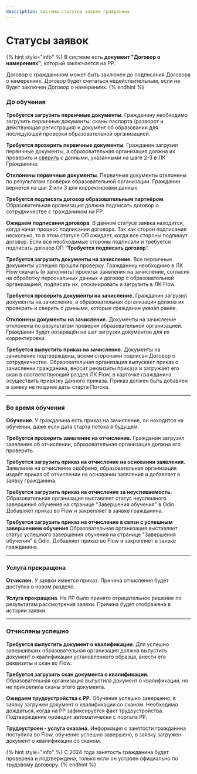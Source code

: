 ```yaml
---
description: Система статусов заявки гражданина
---
```


# Статусы заявок



{% hint style="info" %}
В системе есть **документ "Договор о намерениях"**,  который заключается  на РР.

Договор с гражданином может быть заключен до подписания Договора о намерениях. Договор будет считаться недействительным, если не будет заключен Договор о намерениях.
{% endhint %}

### До обучения <a href="#pervaya-gruppa-statusov-do-obucheniya" id="pervaya-gruppa-statusov-do-obucheniya"></a>

**Требуется загрузить первичные документы**. Гражданину необходимо загрузить первичные документы: сканы паспорта (разворот и действующая регистрация) и документ об образовании для последующей проверки образовательной организацией.

**Требуется проверить первичные документы**. Гражданин загрузил первичные документы, а образовательная организация должна их проверить и [сверить](broken-reference) с данными, указанными на шаге 2-3 в ЛК Гражданина.

**Отклонены первичные документы**. Первичные документы отклонены по результатам проверки образовательной организации. Гражданин вернется на шаг 2 или 3 для корректировки данных.

**Требуется подписать договор образовательным партнёром**. Образовательная организация должна подписать договор о сотрудничестве с гражданином на РР.&#x20;

**Ожидаем подписания договора**. В данном статусе заявка находится, когда начат процесс подписания договора. Так как сторон подписания несколько, то в этом статусе ОП ожидает, когда все стороны подпишут договор. Если все необходимые стороны подписали и требуется подписать договор ОП “**Требуется подписать договор**“.&#x20;

**Требуется загрузить документы на зачисление.** Все первичные документы успешно прошли проверку. Гражданину необходимо в ЛК Flow скачать (и заполнить) проекты: заявления на зачисление, согласия на обработку персональных данных и договор с образовательной организацией; подписать их, отсканировать и загрузить в ЛК Flow.

**Требуется проверить документы на зачисление.** Гражданин загрузил документы на зачисление, а образовательная организация должна их проверить и сверить с данными, которые гражданин указал ранее.

**Отклонены документы на зачисление.** Документы на зачисление отклонены по результатам проверки образовательной организацией. Гражданин будет возвращён на шаг загрузки документов для их корректировки.

**Требуется выпустить приказ на зачисление.** Документы на зачисление подтверждены, всеми сторонами подписан Договор о сотрудничестве. Образовательная организация выпускает приказ о зачислении гражданина, вносит реквизиты приказа и загружает его скан в соответствующий раздел ЛК Flow, в карточке гражданина осуществить привязку данного приказа. Приказ должен быть добавлен в заявку не позднее даты старта Потока.

***

### Во время обучения <a href="#vtoraya-gruppa-statusov-vo-vremya-obucheniya" id="vtoraya-gruppa-statusov-vo-vremya-obucheniya"></a>

**Обучение**. У гражданина есть приказ на зачисление, он находится на обучении, даже если дата старта потока в будущем.&#x20;

**Требуется проверить заявление на отчисление.** Гражданин загрузил заявление об отчислении, образовательная организация должна его проверить.

**Требуется загрузить приказ на отчисление на основании заявления.** Заявление на отчисление одобрено, образовательная организация  издаёт приказ об отчислении на основании заявления и добавляет в заявку гражданина.

**Требуется загрузить приказ на отчисление за неуспеваемость.** Образовательная организация выставляет статус неуспешного завершения обучения на странице "Завершения обучения" в Odin. Добавляет приказ во  Flow и закрепляет в заявке гражданина.

**Требуется загрузить приказ на отчисление в связи с успешным завершением обучения** Образовательная организация выставляет статус успешного завершения обучения на странице "Завершения обучения" в Odin. Добавляет приказ во  Flow и закрепляет в заявке гражданина.

***

### Услуга прекращена <a href="#tretya-gruppa-statusov-usluga-prekrashena" id="tretya-gruppa-statusov-usluga-prekrashena"></a>

**Отчислен.** У заявки имеется приказ. Причина отчисления будет доступна в новом разделе.

**Услуга прекращена**. На РР было принято отрицательное решение по результатам рассмотрения заявки. Причина будет отображена в истории заявки.

***

### Отчислены успешно <a href="#chetvertaya-gruppa-statusov-otchisleny-uspeshno" id="chetvertaya-gruppa-statusov-otchisleny-uspeshno"></a>

**Требуется выпустить документ о квалификации**. Для успешно завершивших образовательная организация должна выпустить документ о квалификации установленного образца, внести его реквизиты и скан во Flow.

**Требуется загрузить скан документа о квалификации.** Образовательная организация выпустила документ о квалификации, но не прикрепила сканы этого документа.

**Ожидаем трудоустройства с РР.** Обучение успешно завершено, в заявку загружен документ о квалификации со сканом. Необходимо дождаться, когда на РР зафиксируется факт трудоустройства. Подтверждение проводит автоматически с портала РР.&#x20;

**Трудоустроен - услуга оказана.** Информация о занятости гражданина поступила во Flow, обучение успешно завершено, в заявку загружен документ о квалификации со сканом.

{% hint style="info" %}
С 2024 года занятость гражданина будет проверена и подтверждена,  только если он устроен официально по трудовому договору.
{% endhint %}
